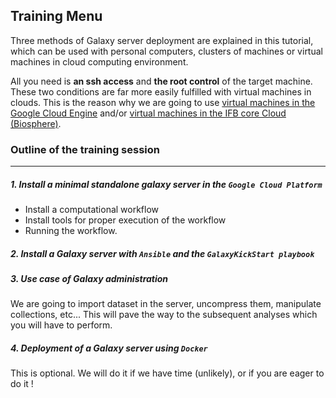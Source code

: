 ## Training Menu

Three methods of Galaxy server deployment are explained in this tutorial, which can be
used with personal computers, clusters of machines or virtual machines in cloud computing
environment.

All you need is **an ssh access** and **the root control** of the target machine.
These two conditions are far more easily fulfilled with virtual machines in clouds. This is
the reason why we are going to use
[virtual machines in the Google Cloud Engine](spin_off_VM.md) and/or [virtual machines in
the IFB core Cloud (Biosphere)](https://biosphere.france-bioinformatique.fr/cloud/). 

### Outline of the training session
-----

##### 1. Install a minimal standalone galaxy server in the `Google Cloud Platform`
  - Install a computational workflow
  - Install tools for proper execution of the workflow
  - Running the workflow.

##### 2. Install a Galaxy server with `Ansible` and the `GalaxyKickStart playbook`
##### 3. Use case of Galaxy administration
  We are going to import dataset in the server, uncompress them, manipulate collections,
  etc...
  This will pave the way to the subsequent analyses which you will have to perform.
  
##### 4. Deployment of a Galaxy server using `Docker`
  This is optional. We will do it if we have time (unlikely), or if you are eager to do
  it !
